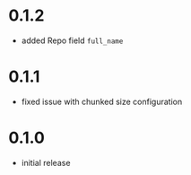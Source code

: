 # 0.1.2

* added Repo field `full_name`

# 0.1.1

* fixed issue with chunked size configuration

# 0.1.0

* initial release
